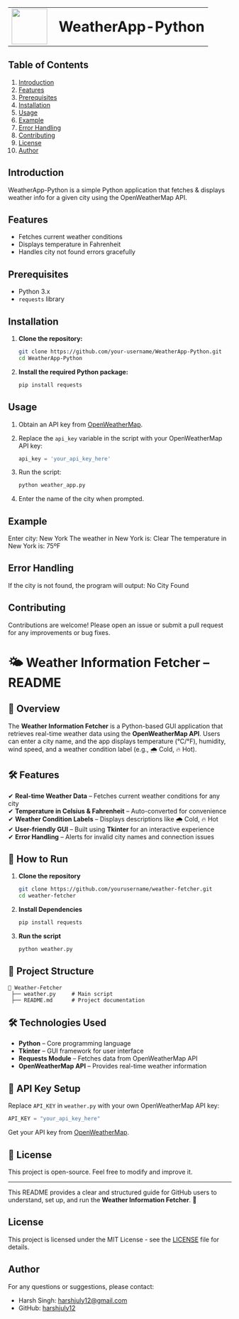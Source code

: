 <table>
  <tr>
    <td><img src="https://github.com/harshjuly12/OpenWeatherAPI-Python/assets/112745312/9a6eafe1-e1a8-4a86-9d95-77e2ea008bf4" width="80" style="margin-right: 10;"></td>
    <td><h1 style="margin: 0;">WeatherApp-Python</h1></td>
  </tr>
</table>

## Table of Contents
1. [Introduction](#introduction)
2. [Features](#features)
3. [Prerequisites](#prerequisites)
4. [Installation](#installation)
5. [Usage](#usage)
6. [Example](#example)
7. [Error Handling](#error-handling)
8. [Contributing](#contributing)
9. [License](#license)
10. [Author](#author)

## Introduction
WeatherApp-Python is a simple Python application that fetches & displays weather info for a given city using the OpenWeatherMap API.

## Features
- Fetches current weather conditions
- Displays temperature in Fahrenheit
- Handles city not found errors gracefully

## Prerequisites
- Python 3.x
- `requests` library

## Installation
1. **Clone the repository:**
    ```bash
    git clone https://github.com/your-username/WeatherApp-Python.git
    cd WeatherApp-Python
    ```

2. **Install the required Python package:**
    ```bash
    pip install requests
    ```

## Usage
1. Obtain an API key from [OpenWeatherMap](https://openweathermap.org/api).

2. Replace the `api_key` variable in the script with your OpenWeatherMap API key:
    ```python
    api_key = 'your_api_key_here'
    ```

3. Run the script:
    ```bash
    python weather_app.py
    ```

4. Enter the name of the city when prompted.

## Example
Enter city: New York
The weather in New York is: Clear
The temperature in New York is: 75ºF

## Error Handling
If the city is not found, the program will output:
No City Found


## Contributing
Contributions are welcome! Please open an issue or submit a pull request for any improvements or bug fixes.
# 🌤 Weather Information Fetcher – README  

## 📌 Overview  
The **Weather Information Fetcher** is a Python-based GUI application that retrieves real-time weather data using the **OpenWeatherMap API**. Users can enter a city name, and the app displays temperature (°C/°F), humidity, wind speed, and a weather condition label (e.g., 🌧 Cold, 🔥 Hot).  

## 🛠 Features  
✔ **Real-time Weather Data** – Fetches current weather conditions for any city  
✔ **Temperature in Celsius & Fahrenheit** – Auto-converted for convenience  
✔ **Weather Condition Labels** – Displays descriptions like 🌧 Cold, 🔥 Hot  
✔ **User-friendly GUI** – Built using **Tkinter** for an interactive experience  
✔ **Error Handling** – Alerts for invalid city names and connection issues  

## 🚀 How to Run  
1. **Clone the repository**  
   ```sh
   git clone https://github.com/yourusername/weather-fetcher.git
   cd weather-fetcher
   ```
2. **Install Dependencies**  
   ```sh
   pip install requests
   ```
3. **Run the script**  
   ```sh
   python weather.py
   ```

## 📂 Project Structure  
```
📁 Weather-Fetcher  
 ├── weather.py     # Main script  
 ├── README.md      # Project documentation  
```

## 🛠 Technologies Used  
- **Python** – Core programming language  
- **Tkinter** – GUI framework for user interface  
- **Requests Module** – Fetches data from OpenWeatherMap API  
- **OpenWeatherMap API** – Provides real-time weather information  

## 📌 API Key Setup  
Replace `API_KEY` in `weather.py` with your own OpenWeatherMap API key:  
```python
API_KEY = "your_api_key_here"
```
Get your API key from [OpenWeatherMap](https://openweathermap.org/).  


## 📜 License  
This project is open-source. Feel free to modify and improve it.  

---

This README provides a clear and structured guide for GitHub users to understand, set up, and run the **Weather Information Fetcher**. 🚀

## License
This project is licensed under the MIT License - see the [LICENSE](LICENSE) file for details.

## Author
For any questions or suggestions, please contact:
- Harsh Singh: [harshjuly12@gmail.com](harshjuly12@gmail.com)
- GitHub: [harshjuly12](https://github.com/harshjuly12)

